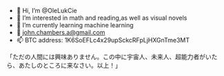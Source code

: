 - 👋 Hi, I’m @OleLukCie
- 👀 I’m interested in math and reading,as well as visual novels
- 🌱 I’m currently learning machine learning
- 💞️ john.chambers.a@gmail.com
- 📫 BTC address:    1K6SoEFLc4x29upSckcRFpLjHXGnTme3MT

「ただの人間には興味ありません。この中に宇宙人、未来人、超能力者がいたら、あたしのところに来なさい。以上！」
